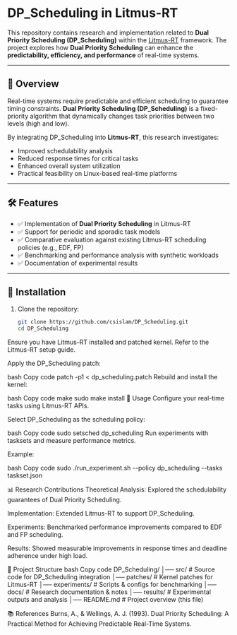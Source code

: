 # DP_Scheduling in Litmus-RT

This repository contains research and implementation related to **Dual Priority Scheduling (DP_Scheduling)** within the [Litmus-RT](https://github.com/LITMUS-RT/litmus-rt) framework. The project explores how **Dual Priority Scheduling** can enhance the **predictability, efficiency, and performance** of real-time systems.

---

## 📌 Overview

Real-time systems require predictable and efficient scheduling to guarantee timing constraints. **Dual Priority Scheduling (DP_Scheduling)** is a fixed-priority algorithm that dynamically changes task priorities between two levels (high and low).  

By integrating DP_Scheduling into **Litmus-RT**, this research investigates:
- Improved schedulability analysis
- Reduced response times for critical tasks
- Enhanced overall system utilization
- Practical feasibility on Linux-based real-time platforms

---

## 🛠 Features

- ✅ Implementation of **Dual Priority Scheduling** in Litmus-RT  
- ✅ Support for periodic and sporadic task models  
- ✅ Comparative evaluation against existing Litmus-RT scheduling policies (e.g., EDF, FP)  
- ✅ Benchmarking and performance analysis with synthetic workloads  
- ✅ Documentation of experimental results  

---

## 🔧 Installation

1. Clone the repository:
   ```bash
   git clone https://github.com/csislam/DP_Scheduling.git
   cd DP_Scheduling
Ensure you have Litmus-RT installed and patched kernel. Refer to the Litmus-RT setup guide.

Apply the DP_Scheduling patch:

bash
Copy code
patch -p1 < dp_scheduling.patch
Rebuild and install the kernel:

bash
Copy code
make
sudo make install
🚀 Usage
Configure your real-time tasks using Litmus-RT APIs.

Select DP_Scheduling as the scheduling policy:

bash
Copy code
sudo setsched dp_scheduling <pid>
Run experiments with tasksets and measure performance metrics.

Example:

bash
Copy code
sudo ./run_experiment.sh --policy dp_scheduling --tasks taskset.json

📊 Research Contributions
Theoretical Analysis: Explored the schedulability guarantees of Dual Priority Scheduling.

Implementation: Extended Litmus-RT to support DP_Scheduling.

Experiments: Benchmarked performance improvements compared to EDF and FP scheduling.

Results: Showed measurable improvements in response times and deadline adherence under high load.

📄 Project Structure
bash
Copy code
DP_Scheduling/
│── src/                  # Source code for DP_Scheduling integration
│── patches/              # Kernel patches for Litmus-RT
│── experiments/          # Scripts & configs for benchmarking
│── docs/                 # Research documentation & notes
│── results/              # Experimental outputs and analysis
│── README.md             # Project overview (this file)

📚 References
Burns, A., & Wellings, A. J. (1993). Dual Priority Scheduling: A Practical Method for Achieving Predictable Real-Time Systems.
